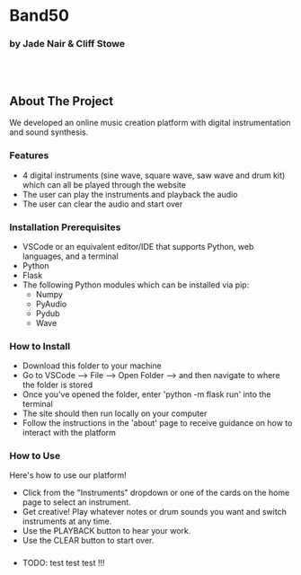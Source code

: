 # Band50
### by Jade Nair & Cliff Stowe  

<br></br>

## About The Project
We developed an online music creation platform with digital instrumentation and sound synthesis. 

### Features

* 4 digital instruments (sine wave, square wave, saw wave and drum kit) which can all be played through the website
* The user can play the instruments and playback 
the audio 
* The user can clear the audio and start over

### Installation Prerequisites

* VSCode or an equivalent editor/IDE that supports Python, web languages, and a terminal
* Python
* Flask
* The following Python modules which can be installed via pip:
  * Numpy
  * PyAudio
  * Pydub
  * Wave


### How to Install

* Download this folder to your machine
* Go to VSCode --> File --> Open Folder --> and then
navigate to where the folder is stored
* Once you've opened the folder, enter 'python -m flask run' into the terminal
* The site should then run locally on your computer
* Follow the instructions in the 'about' page to receive guidance on how to interact with the platform

### How to Use

Here's how to use our platform!
* Click from the "Instruments" dropdown or one of the cards on the home page to select an instrument.
* Get creative! Play whatever notes or drum sounds you want and switch instruments at any time. 
* Use the PLAYBACK button to hear your work. 
* Use the CLEAR button to start over. 

###
* TODO: test test test !!!


